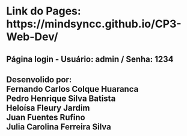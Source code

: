 <h1>Link do Pages: https://mindsyncc.github.io/CP3-Web-Dev/</h1>
<h2>Página login - Usuário: admin / Senha: 1234<h2>
<p>Desenvolido por: <br> Fernando Carlos Colque Huaranca <br> Pedro Henrique Silva Batista <br> Heloísa Fleury Jardim <br> Juan Fuentes Rufino <br> Julia Carolina Ferreira Silva</p>
